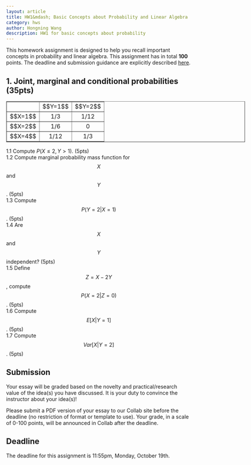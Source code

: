 ```yaml
---
layout: article     
title: HW1&mdash; Basic Concepts about Probability and Linear Algebra        
category: hws        
author: Hongning Wang
description: HW1 for basic concepts about probability      
---
```


This homework assignment is designed to help you recall important concepts in probability and linear algebra. This assignment has in total **100** points. The deadline and submission guidance are explicitly described [here](#time).

## 1. Joint, marginal and conditional probabilities (35pts)

<center>
<table border="1" style="width:650px;">
	<tr>
		<td align="center"></td>
		<td align="center">$$Y=1$$</td>
		<td align="center">$$Y=2$$</td>
	</tr>
	<tr>
		<td align="center">$$X=1$$</td>
		<td align="center">1/3</td>
		<td align="center">1/12</td>
	</tr>
	<tr>
		<td align="center">$$X=2$$</td>
		<td align="center">1/6</td>
		<td align="center">0</td>
	</tr>
	<tr>
		<td align="center">$$X=4$$</td>
		<td align="center">1/12</td>
		<td align="center">1/3</td>
	</tr>
</table>
</center> 

1.1 Compute $P(X\le 2, Y>1)$. (5pts)             
1.2 Compute marginal probability mass function for $$X$$ and $$Y$$. (5pts)                 
1.3 Compute $$P(Y=2|X=1)$$. (5pts)       
1.4 Are $$X$$ and $$Y$$ independent? (5pts)             
1.5 Define $$Z=X-2Y$$, compute $$P(X=2|Z=0)$$. (5pts)             
1.6 Compute $$E[X|Y=1]$$. (5pts)                   
1.7 Compute $$Var[X|Y=2]$$. (5pts)                         

## Submission

Your essay will be graded based on the novelty and practical/research value of the
idea(s) you have discussed. It is your duty to convince the instructor about your idea(s)! 

Please submit a PDF version of your essay to our Collab site before the deadline (no restriction of format or template to use). Your grade, in a scale of 0-100 points, will be announced in Collab after the deadline.

## <a name="time"></a> Deadline

The deadline for this assignment is 11:55pm, Monday, October 19th. 
   
